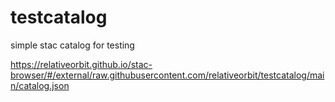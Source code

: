 # testcatalog
simple stac catalog for testing

https://relativeorbit.github.io/stac-browser/#/external/raw.githubusercontent.com/relativeorbit/testcatalog/main/catalog.json 
